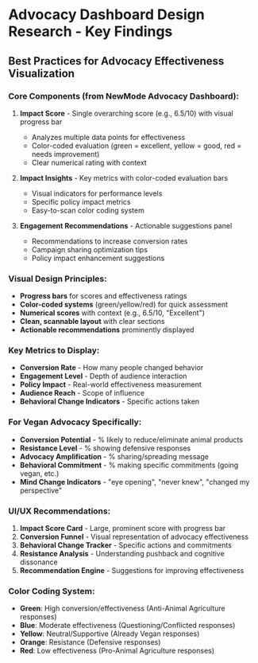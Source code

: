 # Advocacy Dashboard Design Research - Key Findings

## Best Practices for Advocacy Effectiveness Visualization

### Core Components (from NewMode Advocacy Dashboard):

1. **Impact Score** - Single overarching score (e.g., 6.5/10) with visual progress bar
   - Analyzes multiple data points for effectiveness
   - Color-coded evaluation (green = excellent, yellow = good, red = needs improvement)
   - Clear numerical rating with context

2. **Impact Insights** - Key metrics with color-coded evaluation bars
   - Visual indicators for performance levels
   - Specific policy impact metrics
   - Easy-to-scan color coding system

3. **Engagement Recommendations** - Actionable suggestions panel
   - Recommendations to increase conversion rates
   - Campaign sharing optimization tips
   - Policy impact enhancement suggestions

### Visual Design Principles:

- **Progress bars** for scores and effectiveness ratings
- **Color-coded systems** (green/yellow/red) for quick assessment
- **Numerical scores** with context (e.g., 6.5/10, "Excellent")
- **Clean, scannable layout** with clear sections
- **Actionable recommendations** prominently displayed

### Key Metrics to Display:

- **Conversion Rate** - How many people changed behavior
- **Engagement Level** - Depth of audience interaction  
- **Policy Impact** - Real-world effectiveness measurement
- **Audience Reach** - Scope of influence
- **Behavioral Change Indicators** - Specific actions taken

### For Vegan Advocacy Specifically:

- **Conversion Potential** - % likely to reduce/eliminate animal products
- **Resistance Level** - % showing defensive responses
- **Advocacy Amplification** - % sharing/spreading message
- **Behavioral Commitment** - % making specific commitments (going vegan, etc.)
- **Mind Change Indicators** - "eye opening", "never knew", "changed my perspective"

### UI/UX Recommendations:

1. **Impact Score Card** - Large, prominent score with progress bar
2. **Conversion Funnel** - Visual representation of advocacy effectiveness
3. **Behavioral Change Tracker** - Specific actions and commitments
4. **Resistance Analysis** - Understanding pushback and cognitive dissonance
5. **Recommendation Engine** - Suggestions for improving effectiveness

### Color Coding System:
- **Green**: High conversion/effectiveness (Anti-Animal Agriculture responses)
- **Blue**: Moderate effectiveness (Questioning/Conflicted responses)  
- **Yellow**: Neutral/Supportive (Already Vegan responses)
- **Orange**: Resistance (Defensive responses)
- **Red**: Low effectiveness (Pro-Animal Agriculture responses)
